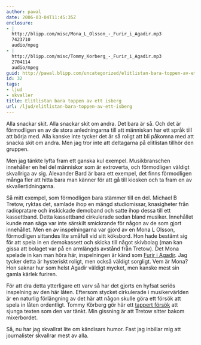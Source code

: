 ```yaml
---
author: pawal
date: 2006-03-04T11:45:35Z
enclosure:
- |
  http://blipp.com/misc/Mona_L_Olsson_-_Furir_i_Agadir.mp3
  7423710
  audio/mpeg
- |
  http://blipp.com/misc/Tommy_Korberg_-_Furir_i_Agadir.mp3
  2704114
  audio/mpeg
guid: http://pawal.blipp.com/uncategorized/elitlistan-bara-toppen-av-ett-isberg
id: 32
tags:
- ljud
- skvaller
title: Elitlistan bara toppen av ett isberg
url: /ljud/elitlistan-bara-toppen-av-ett-isberg
---
```


Alla snackar skit. Alla snackar skit om andra. Det bara är så. Och det
är förmodligen en av de stora anledningarna till att människan har ett
språk till att börja med. Alla kanske inte tycker det är så roligt att
bli påkomna med att snacka skit om andra. Men jag tror inte att
deltagarna på elitlistan tillhör den gruppen.

Men jag tänkte lyfta fram ett ganska kul exempel. Musikbranschen
innehåller en hel del människor som är extroverta, och förmodligen
väldigt skvallriga av sig. Alexander Bard är bara ett exempel, det
finns förmodligen många fler att hitta bara man känner för att gå till
kiosken och ta fram en av skvallertidningarna.

Så mitt exempel, som förmodligen bara stämmer till en del. Michael B
Tretow, ryktas det, samlade ihop en mängd studiomissar, knasigheter
från radiopratare och inskickade demoband och satte ihop dessa till
ett kassettband. Detta kassettband cirkulerade sedan bland
musiker. Innehållet kunde man säga var inte särskilt smickrande för
någon av de som gjort innehållet. Men en av inspelningarna var gjord
av en Mona L Olsson, förmodligen sittandes lite småfull vid sitt
köksbord. Hon hade bestämt sig för att spela in en demokassett och
skicka till något skivbolag (man kan gissa att bolaget var på en
armlängds avstånd från Tretow). Det Mona spelade in kan man höra här,
inspelningen är känd som <a
href="https://blipp.com/misc/Mona_L_Olsson_-_Furir_i_Agadir.mp3">Furir
i Agadir</a>. Jag tycker detta är hysteriskt roligt, men också väldigt
sorgligt. Vem är Mona? Hon saknar hur som helst Agadir väldigt mycket,
men kanske mest sin gamla kärlek furiren.

För att dra detta ytterligare ett varv så har det gjorts en hyfsat
seriös inspelning av den här låten. Eftersom stycket cirkulerade i
musikervärlden är en naturlig förlängning av det här att någon skulle
göra ett försök att spela in låten ordentligt. Tommy Körberg gör här
ett <a href="https://blipp.com/misc/Tommy_Korberg_-_Furir_i_Agadir.mp3">tappert
försök</a> att sjunga texten som den var tänkt. Min gissning är att
Tretow sitter bakom mixerbordet.

Så, nu har jag skvallrat lite om kändisars humor. Fast jag inbillar
mig att journalister skvallrar mest av alla.
